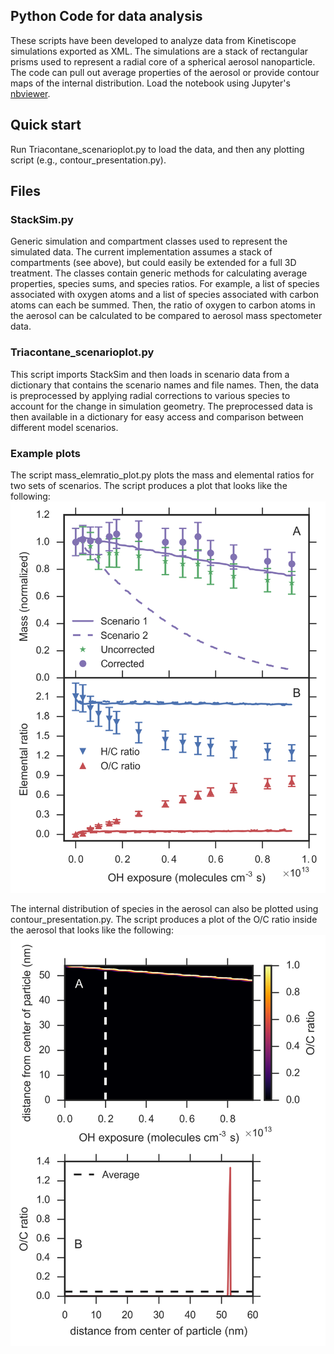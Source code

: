 ## Python Code for data analysis

These scripts have been developed to analyze data from Kinetiscope simulations exported as XML. 
The simulations are a stack of rectangular prisms used to represent a radial core of a spherical aerosol nanoparticle.
The code can pull out average properties of the aerosol or provide contour maps of the internal distribution. Load the notebook using Jupyter's [nbviewer](http://nbviewer.jupyter.org/github/aawiegel/StackSimAnalysis/blob/master/python/Postprocessing.html).

## Quick start

Run Triacontane_scenarioplot.py to load the data, and then any plotting script (e.g., contour_presentation.py).

## Files

### StackSim.py

Generic simulation and compartment classes used to represent the simulated data. The current implementation 
assumes a stack of compartments (see above), but could easily be extended for a full 3D treatment. The classes
contain generic methods for calculating average properties, species sums, and species ratios. For example,
a list of species associated with oxygen atoms and a list of species associated with carbon atoms can each be 
summed. Then, the ratio of oxygen to carbon atoms in the aerosol can be calculated to be compared to aerosol
mass spectometer data.

### Triacontane_scenarioplot.py

This script imports StackSim and then loads in scenario data from a dictionary that contains the scenario names and 
file names. Then, the data is preprocessed by applying radial corrections to various species to account for the change
in simulation geometry. The preprocessed data is then available in a dictionary for easy access and comparison between
different model scenarios.

### Example plots

The script mass_elemratio_plot.py plots the mass and elemental ratios for two sets of scenarios. The script produces a plot that looks
like the following: ![mass and elemental ratios](sc1and2_mass_elemratio_comp.png)

The internal distribution of species in the aerosol can also be plotted using contour_presentation.py. The script produces a plot of the O/C ratio inside the aerosol that looks like the following: ![contour](OC_ratio_contour_sc1.png)

